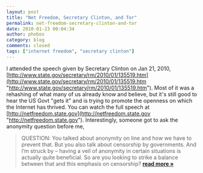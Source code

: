 ```yaml
---
layout: post
title: "Net Freedom, Secretary Clinton, and Tor"
permalink: net-freedom-secretary-clinton-and-tor
date: 2010-01-23 00:04:34
author: phobos
category: blog
comments: closed
tags: ["internet freedom", "secretary clinton"]
---
```


I attended the speech given by Secretary Clinton on Jan 21, 2010, [http://www.state.gov/secretary/rm/2010/01/135519.htm](http://www.state.gov/secretary/rm/2010/01/135519.htm "http://www.state.gov/secretary/rm/2010/01/135519.htm"). Most of it was a rehashing of what many of us already know and believe, but it's still good to hear the US Govt "gets it" and is trying to promote the openness on which the Internet has thrived. You can watch the full speech at [http://netfreedom.state.gov](http://netfreedom.state.gov "http://netfreedom.state.gov"). Interestingly, someone got to ask the anonymity question before me,

> QUESTION: You talked about anonymity on line and how we have to prevent that. But you also talk about censorship by governments. And I’m struck by – having a veil of anonymity in certain situations is actually quite beneficial. So are you looking to strike a balance between that and this emphasis on censorship? [**read more »**](https://blog.torproject.org/blog/net-freedom-secretary-clinton-and-tor)
